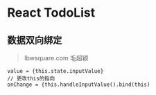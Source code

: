 # React TodoList

## 数据双向绑定

> lbwsquare.com 毛超颖
```
value = {this.state.inputValue}
// 更改this的指向
onChange = {this.handleInputValue().bind(this)
```
